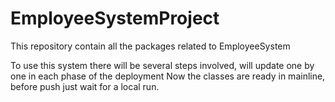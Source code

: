 # EmployeeSystemProject
This repository contain all the packages related to EmployeeSystem

To use this system there will be several steps involved, will update one by one in each phase of the deployment
Now the classes are ready in mainline, before push just wait for a local run. 
